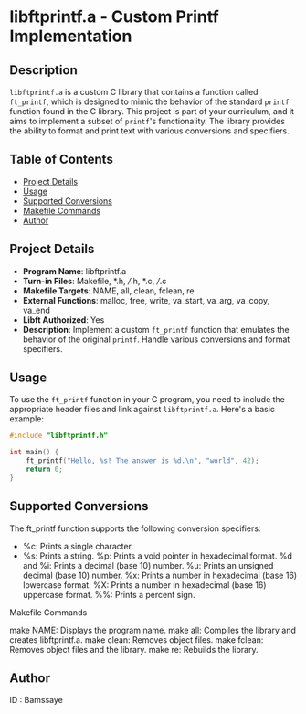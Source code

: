 # libftprintf.a - Custom Printf Implementation

## Description
`libftprintf.a` is a custom C library that contains a function called `ft_printf`, which is designed to mimic the behavior of the standard `printf` function found in the C library. This project is part of your curriculum, and it aims to implement a subset of `printf`'s functionality. The library provides the ability to format and print text with various conversions and specifiers.

## Table of Contents
- [Project Details](#project-details)
- [Usage](#usage)
- [Supported Conversions](#supported-conversions)
- [Makefile Commands](#makefile-commands)
- [Author](#author)


## Project Details
- **Program Name**: libftprintf.a
- **Turn-in Files**: Makefile, *.h, */*.h, *.c, */*.c
- **Makefile Targets**: NAME, all, clean, fclean, re
- **External Functions**: malloc, free, write, va_start, va_arg, va_copy, va_end
- **Libft Authorized**: Yes
- **Description**: Implement a custom `ft_printf` function that emulates the behavior of the original `printf`. Handle various conversions and format specifiers.

## Usage
To use the `ft_printf` function in your C program, you need to include the appropriate header files and link against `libftprintf.a`. Here's a basic example:

```c
#include "libftprintf.h"

int main() {
    ft_printf("Hello, %s! The answer is %d.\n", "world", 42);
    return 0;
}
```
## Supported Conversions

The ft_printf function supports the following conversion specifiers:

* %c: Prints a single character.
* %s: Prints a string.
%p: Prints a void pointer in hexadecimal format.
%d and %i: Prints a decimal (base 10) number.
%u: Prints an unsigned decimal (base 10) number.
%x: Prints a number in hexadecimal (base 16) lowercase format.
%X: Prints a number in hexadecimal (base 16) uppercase format.
%%: Prints a percent sign.

Makefile Commands

make NAME: Displays the program name.
make all: Compiles the library and creates libftprintf.a.
make clean: Removes object files.
make fclean: Removes object files and the library.
make re: Rebuilds the library.

## Author
ID : Bamssaye
